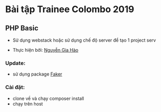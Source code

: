 # Bài tập Trainee Colombo 2019

## PHP Basic

- Sử dụng webstack hoặc sử dụng chế độ server để tạo 1 project serv

- Thực hiện bởi: [Nguyễn Gia Hào](https://github.com/AIV-T-STARK)

### Update:
- sử dụng package [Faker](https://github.com/fzaninotto/Faker)

### Cài đặt:
- clone về và chạy composer install
- chạy trên host

